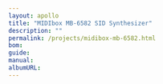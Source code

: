 ```yaml
---
layout: apollo
title: "MIDIbox MB-6582 SID Synthesizer"
description: ""
permalink: /projects/midibox-mb-6582.html
bom: 
guide: 
manual: 
albumURL:
---
```

